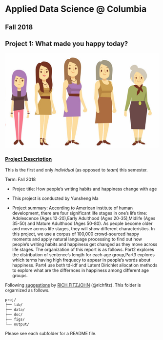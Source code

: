 # Applied Data Science @ Columbia
## Fall 2018
## Project 1: What made you happy today?

![image](figs/picture1.jpg)

### [Project Description](doc/)
This is the first and only *individual* (as opposed to *team*) this semester. 

Term: Fall 2018

+ Projec title: How people’s writing habits and happiness change with age
+ This project is conducted by Yunsheng Ma

+ Project summary: According to American institute of human development, there are four significant life stages in one’s life time: Adolescence (Ages 12-20),Early Adulthood (Ages 20-35),Midlife (Ages 35-50) and Mature Adulthood (Ages 50-80). As people become older and move across life stages, they will show different characteristics. In this project, we use a corpus of 100,000 crowd-sourced happy moments and apply natural language processing to find out how people’s writing habits and happiness get changed as they move across life stages. The organization of this report is as follows. Part2 explores the distribution of sentence’s length for each age group,Part3 explores which terms having high frequecy to appear in people’s words about happiness. Part4 use both td-idf and Latent Dirichlet allocation methods to explore what are the differnces in happiness among different age groups.

Following [suggestions](http://nicercode.github.io/blog/2013-04-05-projects/) by [RICH FITZJOHN](http://nicercode.github.io/about/#Team) (@richfitz). This folder is orgarnized as follows.

```
proj/
├── lib/
├── data/
├── doc/
├── figs/
└── output/
```

Please see each subfolder for a README file.
